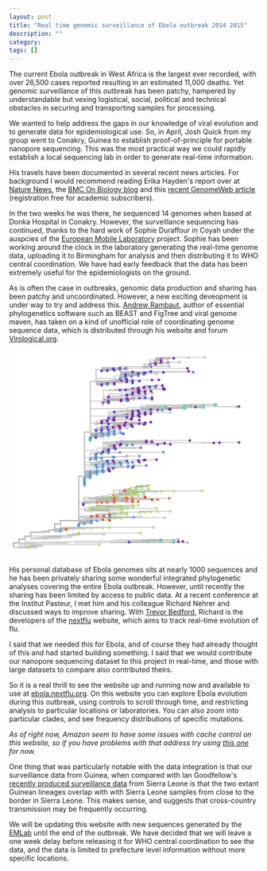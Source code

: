 ```yaml
---
layout: post
title: "Real time genomic surveillance of Ebola outbreak 2014 2015"
description: ""
category: 
tags: []
---
```


The current Ebola outbreak in West Africa is the largest ever recorded, with over 26,500 cases reported resulting in an estimated 11,000 deaths. Yet genomic surveillance of this outbreak has been patchy, hampered by understandable but vexing logistical, social, political and technical obstacles in securing and transporting samples for processing.

We wanted to help address the gaps in our knowledge of viral evolution and to generate data for epidemiological use. So, in April, Josh Quick from my group went to Conakry, Guinea to establish proof-of-principle for portable nanopore sequencing. This was the most practical way we could rapidly establish a local sequencing lab in order to generate real-time information.

His travels have been documented in several recent news articles. For background I would recommend reading Erika Hayden's report over at <a href="http://www.nature.com/news/pint-sized-dna-sequencer-impresses-first-users-1.17483">Nature News</a>, the <a href="http://blogs.biomedcentral.com/on-biology/2015/06/01/real-time-genomic-surveillance-nanopore-seq/">BMC On Biology blog</a> and this <a href="https://www.genomeweb.com/infectious-disease/nanopore-sequencer-enables-rapid-analysis-ebola-outbreak-west-africa">recent GenomeWeb article</a> (registration free for academic subscribers).

In the two weeks he was there, he sequenced 14 genomes when based at Donka Hospital in Conakry. However, the surveillance sequencing has continued, thanks to the hard work of Sophie Duraffour in Coyah under the auspcies of the <a href="http://www.emlab.eu/">European Mobile Laboratory</a> project. Sophie has been working around the clock in the laboratory generating the real-time genome data, uploading it to Birmingham for analysis and then distributing it to WHO central coordination. We have had early feedback that the data has been extremely useful for the epidemiologists on the ground.

As is often the case in outbreaks, genomic data production and sharing has been patchy and uncoordinated. However, a new exciting deveopment is under way to try and address this. <a href="http://tree.bio.ed.ac.uk/">Andrew Rambaut</a>, author of essential phylogenetics software such as BEAST and FigTree and viral genome maven, has taken on a kind of unofficial role of coordinating genome sequence data, which is distributed through his website and forum <a href="http://virological.org/">Virological.org</a>.

<a href="phyla-dev.s3-website-us-east-1.amazonaws.com/production/"><img src="/images/2015-05-06-real-time-evolution.png"></a>

His personal database of Ebola genomes sits at nearly 1000 sequences and he has been privately sharing some wonderful integrated phylogenetic analyses covering the entire Ebola outbreak. However, until recently the sharing has been limited by access to public data. At a recent conference at the Institut Pasteur, I met him and his colleague Richard Nehrer and discussed ways to improve sharing. With <a href="http://bedford.io/blog/">Trevor Bedford</a>, Richard is the developers of the <a href="http://www.nextflu.org">nextflu</a> website, which aims to track real-time evolution of flu.

I said that we needed this for Ebola, and of course they had already thought of this and had started building something. I said that we would contribute our nanopore sequencing dataset to this project in real-time, and those with large datasets to compare also contributed theirs.

So it is a real thrill to see the website up and running now and available to use at <a href="http://ebola.nextflu.org/?cachebust">ebola.nextflu.org</a>. On this website you can explore Ebola evolution during this outbreak, using controls to scroll through time, and restricting analysis to particular locations or laboratories. You can also zoom into particular clades, and see frequency distributions of specific mutations.

<em>As of right now, Amazon seem to have some issues with cache control on this website, so if you have problems with that address try using <a href="http://phyla-dev.s3-website-us-east-1.amazonaws.com/production/">this one</a> for now.</em>

One thing that was particularly notable with the data integration is that our surveillance data from Guinea, when compared with Ian Goodfellow's <a href="http://virological.org/t/direct-deep-sequencing-in-sierra-leone-yields-73-new-ebov-genomes-from-february-may-2015/134/1">recently produced surveillance data</a> from Sierra Leone is that the two extant Guinean lineages overlap with with Sierra Leone samples from close to the border in Sierra Leone. This makes sense, and suggests that cross-country transmission may be frequently occurring.

We will be updating this website with new sequences generated by the <a href="http://www.emlab.eu">EMLab</a> until the end of the outbreak. We have decided that we will leave a one week delay before releasing it for WHO central coordination to see the data, and the data is limited to prefecture level information without more specific locations.



